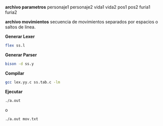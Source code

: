 **archivo parametros**
personaje1 personaje2
vida1 vida2
pos1 pos2
furia1 furia2

**archivo movimientos**
secuencia de movimientos separados por espacios o saltos de linea.

**Generar Lexer**
```bash
flex ss.l
```
**Generar Parser**
```bash
bison -d ss.y
```
**Compilar**
```bash
gcc lex.yy.c ss.tab.c -lm
```
**Ejecutar**
```bash
./a.out
```
o
```bash
./a.out mov.txt
```
